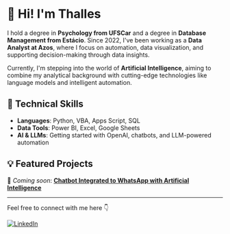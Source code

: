 # 👋 Hi! I'm Thalles

I hold a degree in **Psychology from UFSCar** and a degree in **Database Management from Estácio**. Since 2022, I've been working as a **Data Analyst at Azos**, where I focus on automation, data visualization, and supporting decision-making through data insights.

Currently, I'm stepping into the world of **Artificial Intelligence**, aiming to combine my analytical background with cutting-edge technologies like language models and intelligent automation.

## 🚀 Technical Skills

- **Languages**: Python, VBA, Apps Script, SQL  
- **Data Tools**: Power BI, Excel, Google Sheets  
- **AI & LLMs**: Getting started with OpenAI, chatbots, and LLM-powered automation

## 💡 Featured Projects

📌 *Coming soon*: [**Chatbot Integrated to WhatsApp with Artificial Intelligence**](https://github.com/thallescunhadeoliveira/ChatBot-Integrado-ao-WhatsApp)


---

Feel free to connect with me here 👇

[![LinkedIn](https://img.shields.io/badge/LinkedIn-blue?logo=linkedin)](https://linkedin.com/in/thalles-cunha-de-oliveira)




<!--
- ### Hi there 👋

**thallescunhadeoliveira/thallescunhadeoliveira** is a ✨ _special_ ✨ repository because its `README.md` (this file) appears on your GitHub profile.

Here are some ideas to get you started:

- 🔭 I’m currently working on ...
- 🌱 I’m currently learning ...
- 👯 I’m looking to collaborate on ...
- 🤔 I’m looking for help with ...
- 💬 Ask me about ...
- 📫 How to reach me: ...
- 😄 Pronouns: ...
- ⚡ Fun fact: ...
-->
